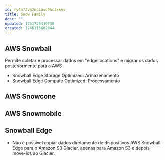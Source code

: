 ```yaml
---
id: ry4n72vm2nciasd9hc3xkvv
title: Snow Family
desc: ""
updated: 1751726419730
created: 1746115662044
---
```


## AWS Snowball

Permite coletar e processar dados em "edge locations" e migrar os dados posteriormente para a AWS

- Snowball Edge Storage Optimized: Armazenamento
- Snowball Edge Compute Optimized: Processamento

## AWS Snowcone

## AWS Snowmobile

## Snowball Edge

- Não é possível copiar dados diretamente de dispositivos AWS Snowball Edge para o Amazon S3 Glacier, apenas para Amazon S3 e depois move-los ao Glacier.
